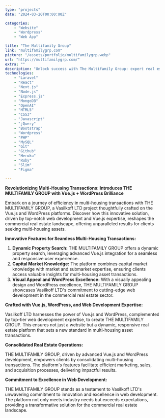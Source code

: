 ```yaml
---
type: "projects"
date: "2024-03-20T00:00:00Z"

categories: 
    - "Website"
    - "Wordpress"
    - "Web App"

title: "The Multifamily Group"
link: "multifamilygrp.com"
picture: "/assets/portfolio/multifamilygrp.webp"
url: "https://multifamilygrp.com/"
extra: ""
description: "Unlock success with The Multifamily Group: expert real estate web development in Dallas, Texas. Specializing in multi-housing asset transactions for impactful results."
technologies: 
    - "Laravel"
    - "React"
    - "Next.js"
    - "Node.js"
    - "Express.js"
    - "MongoDB"
    - "OpenAI"
    - "HTML5"
    - "CSS3"
    - "Javascript"
    - "jQuery"
    - "Bootstrap"
    - "Wordpress"
    - "PHP"
    - "MySQL"
    - "Git"
    - "Github"
    - "Heroku"
    - "Ruby"
    - "Slim"
    - "Figma"

---
```

**Revolutionizing Multi-Housing Transactions: Introduces THE MULTIFAMILY GROUP with Vue.js + WordPress Brilliance**

Embark on a journey of efficiency in multi-housing transactions with THE MULTIFAMILY GROUP, a Vasilkoff LTD project thoughtfully crafted on the Vue.js and WordPress platforms. Discover how this innovative solution, driven by top-notch web development and Vue.js expertise, reshapes the commercial real estate landscape, offering unparalleled results for clients seeking multi-housing assets.

**Innovative Features for Seamless Multi-Housing Transactions:**

1. **Dynamic Property Search:** THE MULTIFAMILY GROUP offers a dynamic property search, leveraging advanced Vue.js integration for a seamless and responsive user experience.
2. **Capital Market Knowledge:** The platform combines capital market knowledge with market and submarket expertise, ensuring clients access valuable insights for multi-housing asset transactions.
3. **Visual Appeal and WordPress Excellence:** With a visually appealing design and WordPress excellence, THE MULTIFAMILY GROUP showcases Vasilkoff LTD's commitment to cutting-edge web development in the commercial real estate sector.

**Crafted with Vue.js, WordPress, and Web Development Expertise:**

Vasilkoff LTD harnesses the power of Vue.js and WordPress, complemented by top-tier web development expertise, to create THE MULTIFAMILY GROUP. This ensures not just a website but a dynamic, responsive real estate platform that sets a new standard in multi-housing asset transactions.

**Consolidated Real Estate Operations:**

THE MULTIFAMILY GROUP, driven by advanced Vue.js and WordPress development, empowers clients by consolidating multi-housing transactions. The platform's features facilitate efficient marketing, sales, and acquisition processes, delivering impactful results.

**Commitment to Excellence in Web Development:**

THE MULTIFAMILY GROUP stands as a testament to Vasilkoff LTD's unwavering commitment to innovation and excellence in web development. The platform not only meets industry needs but exceeds expectations, providing a transformative solution for the commercial real estate landscape.
